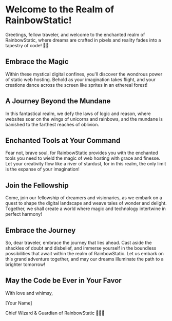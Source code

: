 # Welcome to the Realm of RainbowStatic!

Greetings, fellow traveler, and welcome to the enchanted realm of RainbowStatic, where dreams are crafted in pixels and reality fades into a tapestry of code! 🌈✨

## Embrace the Magic

Within these mystical digital confines, you'll discover the wondrous power of static web hosting. Behold as your imagination takes flight, and your creations dance across the screen like sprites in an ethereal forest!

## A Journey Beyond the Mundane

In this fantastical realm, we defy the laws of logic and reason, where websites soar on the wings of unicorns and rainbows, and the mundane is banished to the farthest reaches of oblivion.

## Enchanted Tools at Your Command

Fear not, brave soul, for RainbowStatic provides you with the enchanted tools you need to wield the magic of web hosting with grace and finesse. Let your creativity flow like a river of stardust, for in this realm, the only limit is the expanse of your imagination!

## Join the Fellowship

Come, join our fellowship of dreamers and visionaries, as we embark on a quest to shape the digital landscape and weave tales of wonder and delight. Together, we shall create a world where magic and technology intertwine in perfect harmony!

## Embrace the Journey

So, dear traveler, embrace the journey that lies ahead. Cast aside the shackles of doubt and disbelief, and immerse yourself in the boundless possibilities that await within the realm of RainbowStatic. Let us embark on this grand adventure together, and may our dreams illuminate the path to a brighter tomorrow!

## May the Code be Ever in Your Favor

With love and whimsy,

[Your Name]

Chief Wizard & Guardian of RainbowStatic 🧙‍♂️🌟
